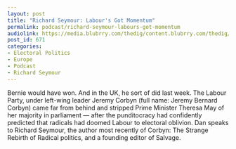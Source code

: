 ```yaml
---
layout: post
title: "Richard Seymour: Labour's Got Momentum"
permalink: podcast/richard-seymour-labours-got-momentum
audiolink: https://media.blubrry.com/thedig/content.blubrry.com/thedig/The_Dig_-_EP_30_-Seymour.mp3
post_id: 671
categories: 
- Electoral Politics
- Europe
- Podcast
- Richard Seymour
---
```


Bernie would have won. And in the UK, he sort of did last week. The Labour Party, under left-wing leader Jeremy Corbyn (full name: Jeremy Bernard Corbyn) came far from behind and stripped Prime Minister Theresa May of her majority in parliament — after the punditocracy had confidently predicted that radicals had doomed Labour to electoral oblivion. Dan speaks to Richard Seymour, the author most recently of Corbyn: The Strange Rebirth of Radical politics, and a founding editor of Salvage.